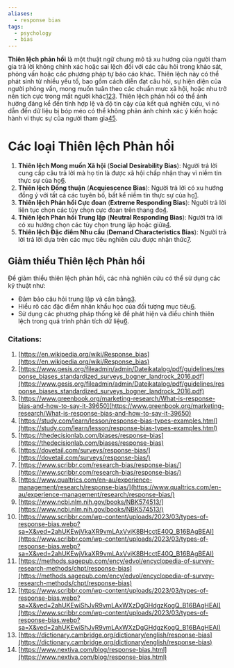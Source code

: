 ```yaml
---
aliases:
  - response bias
tags:
  - psychology
  - bias
---
```

**Thiên lệch phản hồi** là một thuật ngữ chung mô tả xu hướng của người tham gia trả lời không chính xác hoặc sai lệch đối với các câu hỏi trong khảo sát, phỏng vấn hoặc các phương pháp tự báo cáo khác. Thiên lệch này có thể phát sinh từ nhiều yếu tố, bao gồm cách diễn đạt câu hỏi, sự hiện diện của người phỏng vấn, mong muốn tuân theo các chuẩn mực xã hội, hoặc nhu trở nên tích cực trong mắt người khác[1](https://en.wikipedia.org/wiki/Response_bias)[2](https://www.gesis.org/fileadmin/admin/Dateikatalog/pdf/guidelines/response_biases_standardized_surveys_bogner_landrock_2016.pdf)[3](https://www.greenbook.org/marketing-research/What-is-response-bias-and-how-to-say-it-39650). Thiên lệch phản hồi có thể ảnh hưởng đáng kể đến tính hợp lệ và độ tin cậy của kết quả nghiên cứu, vì nó dẫn đến dữ liệu bị bóp méo có thể không phản ánh chính xác ý kiến hoặc hành vi thực sự của người tham gia[4](https://study.com/learn/lesson/response-bias-types-examples.html)[5](https://thedecisionlab.com/biases/response-bias).

# Các loại Thiên lệch Phản hồi

1. **Thiên lệch Mong muốn Xã hội** (**Social Desirability Bias**): Người trả lời cung cấp câu trả lời mà họ tin là được xã hội chấp nhận thay vì niềm tin thực sự của họ[6](https://dovetail.com/surveys/response-bias/).
2. **Thiên lệch Đồng thuận** (**Acquiescence Bias**): Người trả lời có xu hướng đồng ý với tất cả các tuyên bố, bất kể niềm tin thực sự của họ[1](https://en.wikipedia.org/wiki/Response_bias).
3. **Thiên lệch Phản hồi Cực đoan** (**Extreme Responding Bias**): Người trả lời liên tục chọn các tùy chọn cực đoan trên thang đo[4](https://study.com/learn/lesson/response-bias-types-examples.html).
4. **Thiên lệch Phản hồi Trung lập** (**Neutral Responding Bias**): Người trả lời có xu hướng chọn các tùy chọn trung lập hoặc giữa[4](https://study.com/learn/lesson/response-bias-types-examples.html).
5. **Thiên lệch Đặc điểm Nhu cầu** (**Demand Characteristics Bias**): Người trả lời trả lời dựa trên các mục tiêu nghiên cứu được nhận thức[7](https://www.scribbr.com/research-bias/response-bias/).

## Giảm thiểu Thiên lệch Phản hồi

Để giảm thiểu thiên lệch phản hồi, các nhà nghiên cứu có thể sử dụng các kỹ thuật như:

- Đảm bảo câu hỏi trung lập và cân bằng[3](https://www.greenbook.org/marketing-research/What-is-response-bias-and-how-to-say-it-39650).
- Hiểu rõ các đặc điểm nhân khẩu học của đối tượng mục tiêu[6](https://dovetail.com/surveys/response-bias/).
- Sử dụng các phương pháp thống kê để phát hiện và điều chỉnh thiên lệch trong quá trình phân tích dữ liệu[6](https://dovetail.com/surveys/response-bias/).
    

### Citations:

1. [https://en.wikipedia.org/wiki/Response_bias](https://en.wikipedia.org/wiki/Response_bias)
2. [https://www.gesis.org/fileadmin/admin/Dateikatalog/pdf/guidelines/response_biases_standardized_surveys_bogner_landrock_2016.pdf](https://www.gesis.org/fileadmin/admin/Dateikatalog/pdf/guidelines/response_biases_standardized_surveys_bogner_landrock_2016.pdf)
3. [https://www.greenbook.org/marketing-research/What-is-response-bias-and-how-to-say-it-39650](https://www.greenbook.org/marketing-research/What-is-response-bias-and-how-to-say-it-39650)
4. [https://study.com/learn/lesson/response-bias-types-examples.html](https://study.com/learn/lesson/response-bias-types-examples.html)
5. [https://thedecisionlab.com/biases/response-bias](https://thedecisionlab.com/biases/response-bias)
6. [https://dovetail.com/surveys/response-bias/](https://dovetail.com/surveys/response-bias/)
7. [https://www.scribbr.com/research-bias/response-bias/](https://www.scribbr.com/research-bias/response-bias/)
8. [https://www.qualtrics.com/en-au/experience-management/research/response-bias/](https://www.qualtrics.com/en-au/experience-management/research/response-bias/)
9. [https://www.ncbi.nlm.nih.gov/books/NBK574513/](https://www.ncbi.nlm.nih.gov/books/NBK574513/)
10. [https://www.scribbr.com/wp-content/uploads/2023/03/types-of-response-bias.webp?sa=X&ved=2ahUKEwjVkaXR9vmLAxVvjK8BHcctE40Q_B16BAgBEAI](https://www.scribbr.com/wp-content/uploads/2023/03/types-of-response-bias.webp?sa=X&ved=2ahUKEwjVkaXR9vmLAxVvjK8BHcctE40Q_B16BAgBEAI)
11. [https://methods.sagepub.com/ency/edvol/encyclopedia-of-survey-research-methods/chpt/response-bias](https://methods.sagepub.com/ency/edvol/encyclopedia-of-survey-research-methods/chpt/response-bias)
12. [https://www.scribbr.com/wp-content/uploads/2023/03/types-of-response-bias.webp?sa=X&ved=2ahUKEwiShJvR9vmLAxWXzDgGHdgzKogQ_B16BAgHEAI](https://www.scribbr.com/wp-content/uploads/2023/03/types-of-response-bias.webp?sa=X&ved=2ahUKEwiShJvR9vmLAxWXzDgGHdgzKogQ_B16BAgHEAI)
13. [https://dictionary.cambridge.org/dictionary/english/response-bias](https://dictionary.cambridge.org/dictionary/english/response-bias)
14. [https://www.nextiva.com/blog/response-bias.html](https://www.nextiva.com/blog/response-bias.html)
